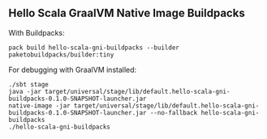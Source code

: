 Hello Scala GraalVM Native Image Buildpacks
-------------------------------------------

With Buildpacks:
```
pack build hello-scala-gni-buildpacks --builder paketobuildpacks/builder:tiny
```


For debugging with GraalVM installed:
```
./sbt stage
java -jar target/universal/stage/lib/default.hello-scala-gni-buildpacks-0.1.0-SNAPSHOT-launcher.jar
native-image -jar target/universal/stage/lib/default.hello-scala-gni-buildpacks-0.1.0-SNAPSHOT-launcher.jar --no-fallback hello-scala-gni-buildpacks
./hello-scala-gni-buildpacks
```
